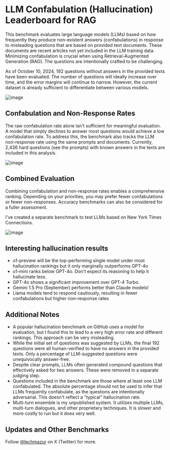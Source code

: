# LLM Confabulation (Hallucination) Leaderboard for RAG

This benchmark evaluates large language models (LLMs) based on how frequently they produce non-existent answers (confabulations) in response to misleading questions that are based on provided text documents. These documents are recent articles not yet included in the LLM training data. Minimizing confabulation is crucial when using Retrieval-Augmented Generation (RAG). The questions are intentionally crafted to be challenging.

As of October 10, 2024, 192 questions without answers in the provided texts have been evaluated. The number of questions will ideally increase over time, and the error margins will continue to narrow. However, the current dataset is already sufficient to differentiate between various models.

![image](https://github.com/user-attachments/assets/a8c0448e-f891-487f-8e23-a3da7f460475)

## Confabulation and Non-Response Rates

The raw confabulation rate alone isn't sufficient for meaningful evaluation. A model that simply declines to answer most questions would achieve a low confabulation rate. To address this, the benchmark also tracks the LLM non-response rate using the same prompts and documents. Currently, 2,436 hard questions (see the prompts) with known answers in the texts are included in this analysis.

![image](https://github.com/user-attachments/assets/7d0478eb-21d4-4c21-975b-9099cf16c3f7)

## Combined Evaluation
Combining confabulation and non-response rates enables a comprehensive ranking. Depending on your priorities, you may prefer fewer confabulations or fewer non-responses. Accuracy benchmarks can also be considered for a fuller assessment.

I've created a separate benchmark to test LLMs based on New York Times Connections.

![image](https://github.com/user-attachments/assets/50a518ad-2745-4a7f-a2df-69bcebfc27b8)

## Interesting hallucination results
- o1-preview will be the top-performing single model under most hallucination rankings but it only marginally outperforms GPT-4o
- o1-mini ranks below GPT-4o. Don't expect its reasoning to help it hallucinate less.
- GPT-4o shows a significant improvement over GPT-4 Turbo.
- Gemini 1.5 Pro (September) performs better than Claude models!
- Llama models tend to respond cautiously, resulting in fewer confabulations but higher non-response rates

## Additional Notes
- A popular hallucination benchmark on GitHub uses a model for evaluation, but I found this to lead to a very high error rate and different rankings. This approach can be very misleading.
- While the initial set of questions was suggested by LLMs, the final 192 questions were all human-verified to have no answers in the provided texts. Only a percentage of LLM-suggested questions were unequivocally answer-free.
- Despite clear prompts, LLMs often generated compound questions that effectively asked for two answers. These were removed in a separate judging step.
- Questions included in the benchmark are those where at least one LLM confabulated. The absolute percentage should not be used to infer that LLMs frequently confabulate, as the questions are intentionally adversarial. This doesn't reflect a "typical" hallucination rate.
- Multi-turn ensemble is my unpublished system. It utilizes multiple LLMs, multi-turn dialogues, and other proprietary techniques. It is slower and more costly to run but it does very well.

## Updates and Other Benchmarks
Follow [@lechmazur](https://x.com/LechMazur) on X (Twitter) for more.
